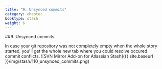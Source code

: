 ```yaml
---
title: "9. Unsynced commits"
category: chapter
booktype: stash
weight: 6
---
```

##9. Unsynced commits

In case your git repository was not completely empty when the whole story started, you'll get the whole new tab where you could resolve occured commit conflicts.
![SVN Mirror Add-on for Atlassian Stash]({{ site.baseurl }}/img/stash/110_unsynced_commits.png)

[](#up)

